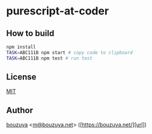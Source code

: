 # purescript-at-coder

## How to build

```bash
npm install
TASK=ABC111B npm start # copy code to clipboard
TASK=ABC111B npm test # run test
```

## License

[MIT](LICENSE)

## Author

[bouzuya][user] &lt;[m@bouzuya.net][email]&gt; ([https://bouzuya.net/][url])

[user]: https://github.com/bouzuya
[email]: mailto:m@bouzuya.net
[url]: https://bouzuya.net/
